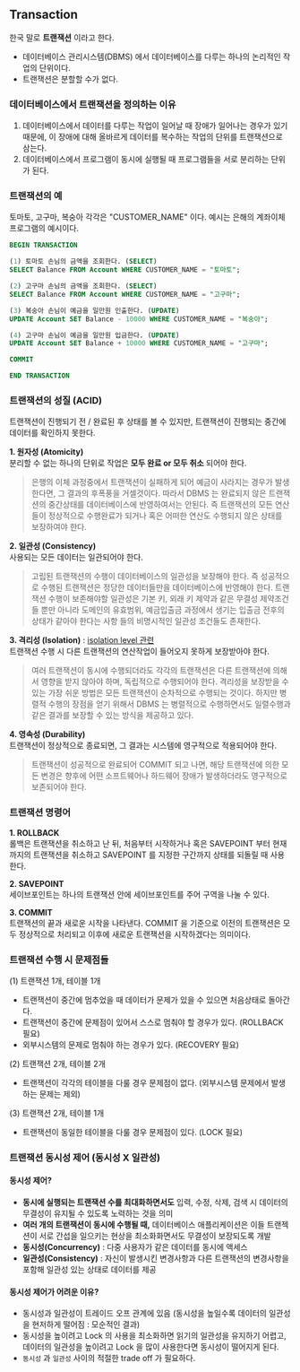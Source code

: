 ## Transaction
한국 말로 __트랜잭션__ 이라고 한다.
* 데이터베이스 관리시스템(DBMS) 에서 데이터베이스를 다루는 하나의 논리적인 작업의 단위이다.
* 트랜잭션은 분할할 수가 없다.


### 데이터베이스에서 트랜잭션을 정의하는 이유
1. 데이터베이스에서 데이터를 다루는 작업이 일어날 때 장애가 일어나는 경우가 있기 때문에, 이 장애에 대해 올바르게 데이터를 복수하는 작업의 단위를 트랜잭션으로 삼는다.
2. 데이터베이스에서 프로그램이 동시에 실행될 때 프로그램들을 서로 분리하는 단위가 된다.


### 트랜잭션의 예
토마토, 고구마, 복숭아 각각은 "CUSTOMER_NAME" 이다. 예시는 은해의 계좌이체 프로그램의 예시이다.
```SQL
BEGIN TRANSACTION

(1) 토마토 손님의 금액을 조회한다. (SELECT)
SELECT Balance FROM Account WHERE CUSTOMER_NAME = "토마토";

(2) 고구마 손님의 금액을 조회한다. (SELECT)
SELECT Balance FROM Account WHERE CUSTOMER_NAME = "고구마";

(3) 복숭아 손님이 예금을 일만원 인출한다. (UPDATE)
UPDATE Account SET Balance - 10000 WHERE CUSTOMER_NAME = "복숭아";

(4) 고구마 손님이 예금을 일만원 입금한다. (UPDATE)
UPDATE Account SET Balance + 10000 WHERE CUSTOMER_NAME = "고구마";

COMMIT

END TRANSACTION 
```


### 트랜잭션의 성질 (ACID)
트랜잭션이 진행되기 전 / 완료된 후 상태를 볼 수 있지만, 트랜잭션이 진행되는 중간에 데이터를 확인하지 못한다.

__1. 원자성 (Atomicity)__   
분리할 수 없는 하나의 단위로 작업은 __모두 완료 or 모두 취소__ 되어야 한다.   
> 은행의 이체 과정중에서 트랜잭션이 실패하게 되어 예금이 사라지는 경우가 발생한다면, 그 결과의 후폭풍을 거셀것이다. 따라서 DBMS 는 완료되지 않은 트랜잭션의 중간상태를 데이터베이스에 반영하여서는 안된다. 즉 트랜잭션의 모든 연산들이 정상적으로 수행완료가 되거나 혹은 어떠한 연산도 수행되지 않은 상태를 보장하여야 한다. 

__2. 일관성 (Consistency)__   
사용되는 모든 데이터는 일관되어야 한다.   
> 고립된 트랜잭션의 수행이 데이터베이스의 일관성을 보장해야 한다. 즉 성공적으로 수행된 트랜잭션은 정당한 데이터들만을 데이터베이스에 반영해야 한다. 트랜잭션 수행이 보존해야할 일관성은 기본 키, 외래 키 제약과 같은 무결성 제약조건들 뿐만 아니라 도메인의 유효범위, 예금입출금 과정에서 생기는 입출금 전후의 상태가 같아야 한다는 사항 들의 비명시적인 일관성 조건들도 존재한다. 

__3. 격리성 (Isolation)__  : [isolation level 관련](./Transaction_Isolation_Levels.md)   
트랜잭션 수행 시 다른 트랜잭션의 연산작업이 들어오지 못하게 보장받아야 한다.   
> 여러 트랜잭션이 동시에 수행되더라도 각각의 트랜잭션은 다른 트랜잭션에 의해서 영향을 받지 않아야 하며, 독립적으로 수행되어야 한다. 격리성을 보장받을 수 있는 가장 쉬운 방법은 모든 트랜잭션이 순차적으로 수행되는 것이다. 하지만 병렬적 수행의 장점을 얻기 위해서 DBMS 는 병렬적으로 수행하면서도 일렬수행과 같은 결과를 보장할 수 있는 방식을 제공하고 있다.

__4. 영속성 (Durability)__   
트랜잭션이 정상적으로 종료되면, 그 결과는 시스템에 영구적으로 적용되어야 한다.
> 트랜잭션이 성공적으로 완료되어 COMMIT 되고 나면, 해당 트랜잭션에 의한 모든 변경은 향후에 어떤 소프트웨어나 하드웨어 장애가 발생하더라도 영구적으로 보존되어야 한다. 


### 트랜잭션 명령어
__1. ROLLBACK__   
롤백은 트랜잭션을 취소하고 난 뒤, 처음부터 시작하거나 혹은 SAVEPOINT 부터 현재까지의 트랜잭션을 취소하고 SAVEPOINT 를 지정한 구간까지 상태를 되돌릴 때 사용한다.

__2. SAVEPOINT__   
세이브포인트는 하나의 트랜잭션 안에 세이브포인트를 주어 구역을 나눌 수 있다.

__3. COMMIT__   
트랜잭션의 끝과 새로운 시작을 나타낸다. COMMIT 을 기준으로 이전의 트랜잭션은 모두 정상적으로 처리되고 이후에 새로운 트랜잭션을 시작하겠다는 의미이다.


### 트랜잭션 수행 시 문제점들
(1) 트랜잭션 1개, 테이블 1개   
* 트랜잭션이 중간에 멈추었을 때 데이터가 문제가 있을 수 있으면 처음상태로 돌아간다.
* 트랜잭션이 중간에 문제점이 있어서 스스로 멈춰야 할 경우가 있다. (ROLLBACK 필요)
* 외부시스템의 문제로 멈춰야 하는 경우가 있다. (RECOVERY 필요)

(2) 트랜잭션 2개, 테이블 2개   
* 트랜잭션이 각각의 테이블을 다룰 경우 문제점이 없다. (외부시스템 문제에서 발생하는 문제는 제외)

(3) 트랜잭션 2개, 테이블 1개   
* 트랜잭션이 동일한 테이블을 다룰 경우 문제점이 있다. (LOCK 필요)

### 트랜잭션 동시성 제어 (동시성 X 일관성)
#### 동시성 제어?
* __동시에 실행되는 트랜잭션 수를 최대화하면서도__ 입력, 수정, 삭제, 검색 시 데이터의 무결성이 유지될 수 있도록 노력하는 것을 의미
* __여러 개의 트랜잭션이 동시에 수행될 때,__ 데이터베이스 애플리케이션은 이들 트랜젝션이 서로 간섭을 일으키는 현상을 최소화화면서도 무결성이 보장되도록 개발
* __동시성(Concurrency)__ : 다중 사용자가 같은 데이터를 동시에 액세스
* __일관성(Consistency)__ : 자신이 발생시킨 변경사항과 다른 트랜잭션의 변경사항을 포함해 일관성 있는 상태로 데이터를 제공
   
#### 동시성 제어가 어려운 이유?
* 동시성과 일관성이 트레이드 오프 관계에 있음 (동시성을 높일수록 데이터의 일관성을 현저하게 떨어짐 : 모순적인 결과)
* 동시성을 높이려고 Lock 의 사용을 최소화하면 읽기의 일관성을 유지하기 어렵고, 데이터의 일관성을 높이려고 Lock 을 많이 사용한다면 동시성이 떨어지게 된다.
* `동시성` 과 `일관성` 사이의 적절한 trade off 가 필요하다.


